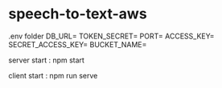 # speech-to-text-aws

.env folder 
DB_URL=
TOKEN_SECRET=
PORT=
ACCESS_KEY=
SECRET_ACCESS_KEY=
BUCKET_NAME=


server start : npm start 

client start : npm run serve

